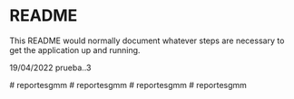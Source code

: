 # README

This README would normally document whatever steps are necessary to get the
application up and running.

19/04/2022 prueba..3

#   r e p o r t e s g m m 
 
 #   r e p o r t e s g m m 
 
 #   r e p o r t e s g m m 
 
 #   r e p o r t e s g m m  
 